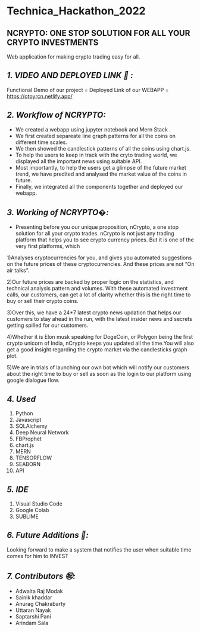 # Technica_Hackathon_2022
## NCRYPTO: ONE STOP SOLUTION FOR ALL YOUR CRYPTO INVESTMENTS
Web application for making crypto trading easy for all.
## *1. VIDEO AND DEPLOYED LINK 💸 :*
Functional Demo of our project = 
Deployed Link of our WEBAPP = https://otpyrcn.netlify.app/

## *2. Workflow of NCRYPTO:*
  - We created a webapp using jupyter notebook and Mern Stack .<br/>
  - We first created separeate line graph patterns for all the coins on different time scales. <br/>
  - We then showed the candlestick patterns of all the coins using chart.js. <br/>
  - To help the users to keep in track with the cryto trading world, we displayed all the important news using suitable API.<br/>
  - Most importantly, to help the users get a glimpse of the future market trend, we have predited and analysed the market value of the coins in future.<br/> 
  - Finally, we integrated all the components together and deployed our webapp.<br/>
 
  
  
 ## *3. Working of NCRYPTO�:*
   - Presenting before you our unique proposition, nCrypto, a one stop solution for all your crypto trades. 
nCrypto is not just any trading platform that helps you to see crypto currency prices. But it is one of the very first platforms, which 

1)Analyses cryptocurrencies for you, and gives you automated suggestions on the future prices of these cryptocurrencies. And these prices are not “On air talks”. 

2)Our future prices are backed by proper logic on the statistics, and technical analysis pattern and volumes. With these automated investment calls, our customers, can get a lot of clarity whether this is the right time to buy or sell their crypto coins. 

3)Over this, we have a 24*7 latest crypto news updation that helps our customers to stay ahead in the run, with the latest insider news and secrets getting spilled for our customers. 

4)Whether it is Elon musk speaking for DogeCoin, or Polygon being the first crypto unicorn of India, nCrypto keeps you updated all the time.You will also get a good insight regarding the crypto market via the candlesticks graph plot. 

5)We are in trials of launching our own bot which will notify our customers about the right time to buy or sell as soon as the login to our platform using google dialogue flow.


 ## *4. Used*
 1. Python
 2. Javascript
 3. SQLAlchemy
 4. Deep Neural Network
 5. FBProphet
 6. chart.js
 7. MERN
 8. TENSORFLOW
 9. SEABORN
 10. API
 ## *5. IDE*
 1. Visual Studio Code
 2. Google Colab
 3. SUBLIME
 ## *6. Future Additions 🤞:*
 Looking forward to make a system that notifies the user when suitable time comes for him to INVEST
 ## *7. Contributors ㊗️:*
  - Adwaita Raj Modak<br/>
  - Sainik khaddar<br/>
  - Anurag Chakrabarty<br/>
  - Uttaran Nayak<br/>
  - Saptarshi Pani
  - Arindam Sala
